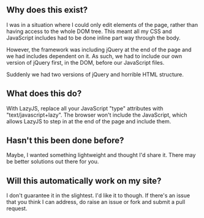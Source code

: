 ## Why does this exist?

I was in a situation where I could only edit elements of the page, rather than having access to the whole DOM tree. This meant all my CSS and JavaScript includes had to be done inline part way through the body.

However, the framework was including jQuery at the end of the page and we had includes dependent on it. As such, we had to include our own version of jQuery first, in the DOM, before our JavaScript files.

Suddenly we had two versions of jQuery and horrible HTML structure.

## What does this do?

With LazyJS, replace all your JavaScript "type" attributes with "text/javascript+lazy". The browser won't include the JavaScript, which allows LazyJS to step in at the end of the page and include them.

## Hasn't this been done before?

Maybe, I wanted something lightweight and thought I'd share it. There may be better solutions out there for you.

## Will this automatically work on my site?

I don't guarantee it in the slightest. I'd like it to though. If there's an issue that you think I can address, do raise an issue or fork and submit a pull request.